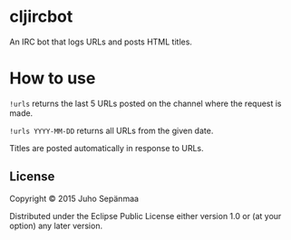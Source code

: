 # cljircbot

An IRC bot that logs URLs and posts HTML titles.

# How to use

`!urls` returns the last 5 URLs posted on the channel where the request is made.

`!urls YYYY-MM-DD` returns all URLs from the given date.

Titles are posted automatically in response to URLs.

## License

Copyright © 2015 Juho Sepänmaa

Distributed under the Eclipse Public License either version 1.0 or (at
your option) any later version.
